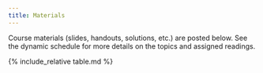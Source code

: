 ```yaml
---
title: Materials
---
```


Course materials (slides, handouts, solutions, etc.) are posted below. See the
dynamic schedule for more details on the topics and assigned readings.  

{% include_relative table.md %}
